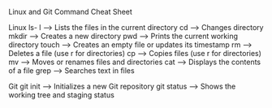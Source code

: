 Linux and Git Command Cheat Sheet

Linux
ls- l --> Lists the files in the current directory
cd --> Changes directory
mkdir --> Creates a new directory
pwd --> Prints the current working directory
touch  --> Creates an empty file or updates its timestamp
rm --> Deletes a file (use r for directories)
cp --> Copies files (use r for directories)
mv --> Moves or renames files and directories
cat --> Displays the contents of a file
grep --> Searches text in files

Git
git init --> Initializes a new Git repository
git status --> Shows the working tree and staging status 
